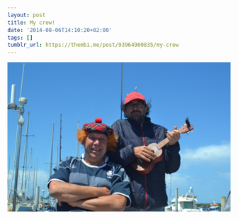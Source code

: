 ```yaml
---
layout: post
title: My crew!
date: '2014-08-06T14:10:20+02:00'
tags: []
tumblr_url: https://thembi.me/post/93964900835/my-crew
---
```

 ![](/files/tumblr_n9vwh8AGJ71tq106bo1_1280.jpg)  
